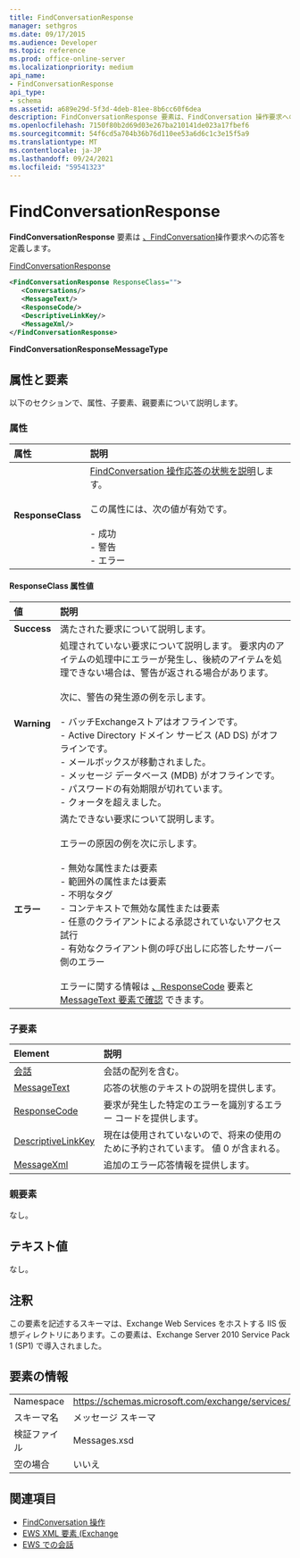 ```yaml
---
title: FindConversationResponse
manager: sethgros
ms.date: 09/17/2015
ms.audience: Developer
ms.topic: reference
ms.prod: office-online-server
ms.localizationpriority: medium
api_name:
- FindConversationResponse
api_type:
- schema
ms.assetid: a689e29d-5f3d-4deb-81ee-8b6cc60f6dea
description: FindConversationResponse 要素は、FindConversation 操作要求への応答を定義します。
ms.openlocfilehash: 7150f80b2d69d03e267ba210141de023a17fbef6
ms.sourcegitcommit: 54f6cd5a704b36b76d110ee53a6d6c1c3e15f5a9
ms.translationtype: MT
ms.contentlocale: ja-JP
ms.lasthandoff: 09/24/2021
ms.locfileid: "59541323"
---
```

# <a name="findconversationresponse"></a>FindConversationResponse

**FindConversationResponse** 要素は [、FindConversation](findconversation-operation.md)操作要求への応答を定義します。 
  
[FindConversationResponse](findconversationresponse.md)
  
```XML
<FindConversationResponse ResponseClass="">
   <Conversations/>
   <MessageText/>
   <ResponseCode/>
   <DescriptiveLinkKey/>
   <MessageXml/>
</FindConversationResponse>

```

 **FindConversationResponseMessageType**
## <a name="attributes-and-elements"></a>属性と要素

以下のセクションで、属性、子要素、親要素について説明します。
  
### <a name="attributes"></a>属性

|**属性**|**説明**|
|:-----|:-----|
|**ResponseClass** <br/> | [FindConversation 操作応答の状態を説明](findconversation-operation.md)します。 <br/><br/>この属性には、次の値が有効です。<br/>  <br/>- 成功  <br/>- 警告  <br/>- エラー  <br/> |
   
#### <a name="responseclass-attribute-values"></a>ResponseClass 属性値

|**値**|**説明**|
|:-----|:-----|
|**Success** <br/> |満たされた要求について説明します。  <br/> |
|**Warning** <br/> | 処理されていない要求について説明します。 要求内のアイテムの処理中にエラーが発生し、後続のアイテムを処理できない場合は、警告が返される場合があります。<br/><br/> 次に、警告の発生源の例を示します。  <br/><br/>- バッチExchangeストアはオフラインです。  <br/>- Active Directory ドメイン サービス (AD DS) がオフラインです。  <br/>- メールボックスが移動されました。  <br/>- メッセージ データベース (MDB) がオフラインです。  <br/>- パスワードの有効期限が切れています。  <br/>- クォータを超えました。  <br/> |
|**エラー** <br/> | 満たできない要求について説明します。 <br/><br/>エラーの原因の例を次に示します。  <br/><br/>- 無効な属性または要素  <br/>- 範囲外の属性または要素  <br/>- 不明なタグ  <br/>- コンテキストで無効な属性または要素  <br/>- 任意のクライアントによる承認されていないアクセス試行  <br/>- 有効なクライアント側の呼び出しに応答したサーバー側のエラー  <br/><br/>  エラーに関する情報は [、ResponseCode](responsecode.md) 要素と [MessageText 要素で確認](messagetext.md) できます。  <br/> |
   
### <a name="child-elements"></a>子要素

|**Element**|**説明**|
|:-----|:-----|
|[会話](conversations-ex15websvcsotherref.md) <br/> |会話の配列を含む。  <br/> |
|[MessageText](messagetext.md) <br/> |応答の状態のテキストの説明を提供します。  <br/> |
|[ResponseCode](responsecode.md) <br/> |要求が発生した特定のエラーを識別するエラー コードを提供します。  <br/> |
|[DescriptiveLinkKey](descriptivelinkkey.md) <br/> |現在は使用されていないので、将来の使用のために予約されています。 値 0 が含まれる。  <br/> |
|[MessageXml](messagexml.md) <br/> |追加のエラー応答情報を提供します。  <br/> |
   
### <a name="parent-elements"></a>親要素

なし。
  
## <a name="text-value"></a>テキスト値

なし。
  
## <a name="remarks"></a>注釈

この要素を記述するスキーマは、Exchange Web Services をホストする IIS 仮想ディレクトリにあります。この要素は、Exchange Server 2010 Service Pack 1 (SP1) で導入されました。
  
## <a name="element-information"></a>要素の情報

|||
|:-----|:-----|
|Namespace  <br/> |https://schemas.microsoft.com/exchange/services/2006/messages  <br/> |
|スキーマ名  <br/> |メッセージ スキーマ  <br/> |
|検証ファイル  <br/> |Messages.xsd  <br/> |
|空の場合  <br/> |いいえ  <br/> |
   
## <a name="see-also"></a>関連項目

- [FindConversation 操作](findconversation-operation.md)
- [EWS XML 要素 (Exchange](ews-xml-elements-in-exchange.md)
- [EWS での会話](https://msdn.microsoft.com/library/91e64629-db6c-4c94-9dcb-d386232e8467%28Office.15%29.aspx)

